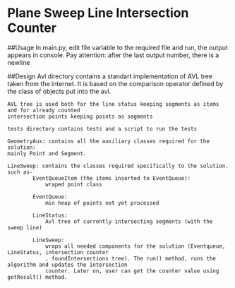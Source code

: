 # Plane Sweep Line Intersection Counter

##Usage
    In main.py, edit file variable to the required file and run,
    the output appears in console. 
    Pay attention: after the last output number, there is a newline

##Design
    Avl directory contains a standart implementation of AVL tree taken from the internet. It is based on
    the comparison operator defined by the class of objects put into the avl.
    
    AVL tree is used both for the line status keeping segments as items and for already counted
    intersection points keeping points as segments
    
    tests directory contains tests and a script to run the tests
    
    GeometryAux: contains all the auxiliary classes required for the solution:
    mainly Point and Segment. 
    
    LineSweep: contains the classes required specifically to the solution. 
    such as- 
            EventQueueItem (the items inserted to EventQueue):
                wraped point class
                
            EventQueue:
                min heap of points not yet processed    
            
            LineStatus:
                Avl tree of currently intersecting segments (with the sweep line) 
                
            LineSweep:
                wraps all needed components for the solution (Eventqueue, LineStatus, intersection counter
                , foundIntersections tree). The run() method, runs the algorithm and updates the intersection
                counter. Later on, user can get the counter value using getResult() method.